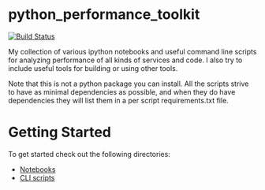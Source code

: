 python_performance_toolkit
==========================

[![Build Status](https://travis-ci.org/jolynch/python_performance_toolkit.svg?branch=master)](https://travis-ci.org/jolynch/python_performance_toolkit)

My collection of various ipython notebooks and useful command line scripts for
analyzing performance of all kinds of services and code. I also try to include
useful tools for building or using other tools.

Note that this is not a python package you can install. All the scripts
strive to have as minimal dependencies as possible, and when they do have
dependencies they will list them in a per script requirements.txt file.

Getting Started
===============

To get started check out the following directories:
* [Notebooks](notebooks/README.md)
* [CLI scripts](cli/README.md)
